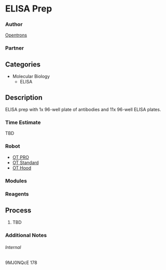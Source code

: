 # ELISA Prep

### Author
[Opentrons](https://opentrons.com/)

### Partner

## Categories
* Molecular Biology
	* ELISA


## Description
ELISA prep with 1x 96-well plate of antibodies and 11x 96-well ELISA plates.

### Time Estimate
TBD

### Robot
* [OT PRO](https://opentrons.com/ot-one-pro)
* [OT Standard](https://opentrons.com/ot-one-standard)
* [OT Hood](https://opentrons.com/ot-one-hood)

### Modules

### Reagents

## Process
1. TBD


### Additional Notes


###### Internal
9MJ0NQcE
178
